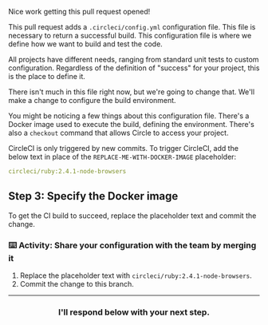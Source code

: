 Nice work getting this pull request opened!

This pull request adds a `.circleci/config.yml` configuration file. This file is necessary to return a successful build. This configuration file is where we define how we want to build and test the code.

All projects have different needs, ranging from standard unit tests to custom configuration.  Regardless of the definition of "success" for your project, this is the place to define it.

There isn't much in this file right now, but we're going to change that. We'll make a change to configure the build environment.

You might be noticing a few things about this configuration file. There's a Docker image used to execute the build, defining the environment. There's also a `checkout` command that allows Circle to access your project.

CircleCI is only triggered by new commits. To trigger CircleCI, add the below text in place of the `REPLACE-ME-WITH-DOCKER-IMAGE` placeholder:

```yaml
circleci/ruby:2.4.1-node-browsers
```

## Step 3: Specify the Docker image

To get the CI build to succeed, replace the placeholder text and commit the change.

### :keyboard: Activity: Share your configuration with the team by merging it

1. Replace the placeholder text with `circleci/ruby:2.4.1-node-browsers`.
1. Commit the change to this branch.

<hr>
<h3 align="center">I'll respond below with your next step.</h3>
